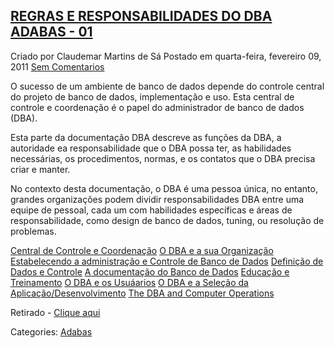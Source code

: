 ## [REGRAS E RESPONSABILIDADES DO DBA ADABAS - 01](https://adabasmainframe.blogspot.com/2011/02/regras-e-responsabilidades-do-dba_09.html)

Criado por Claudemar Martins de Sá Postado em quarta-feira, fevereiro 09, 2011 [Sem Comentarios](https://adabasmainframe.blogspot.com/2011/02/regras-e-responsabilidades-do-dba_09.html#comment-form)

O sucesso de um ambiente de banco de dados depende do controle central do projeto de banco de dados, implementação e uso. Esta central de controle e coordenação é o papel do administrador de banco de dados (DBA).

Esta parte da documentação DBA descreve as funções da DBA, a autoridade ea responsabilidade que o DBA possa ter, as habilidades necessárias, os procedimentos, normas, e os contatos que o DBA precisa criar e manter.

No contexto desta documentação, o DBA é uma pessoa única, no entanto, grandes organizações podem dividir responsabilidades DBA entre uma equipe de pessoal, cada um com habilidades específicas e áreas de responsabilidade, como design de banco de dados, tuning, ou resolução de problemas.

[Central de Controle e Coordenação](http://adabasmainframe.blogspot.com/2011/02/regras-e-responsabilidades-dba-adabas_2265.html)
[O DBA e a sua Organização](http://adabasmainframe.blogspot.com/2011/02/regras-e-responsabilidades-dba-adabas_9991.html)
[Estabelecendo a administração e Controle de Banco de Dados](http://adabasmainframe.blogspot.com/2011/02/regras-e-responsabilidades-dba-adabas_9802.html)
[Definição de Dados e Controle](http://adabasmainframe.blogspot.com/2011/02/regras-e-responsabilidades-dba-adabas_7357.html)
[A documentação do Banco de Dados](http://adabasmainframe.blogspot.com/2011/02/regras-e-responsabilidades-dba-adabas_8222.html)
[Educação e Treinamento](http://adabasmainframe.blogspot.com/2011/02/regras-e-responsabilidades-dba-adabas_9202.html)
[O DBA e os Usuáarios](http://adabasmainframe.blogspot.com/2011/02/regras-e-responsabilidades-dba-adabas_09.html)
[O DBA e a Seleção da Aplicação/Desenvolvimento](http://adabasmainframe.blogspot.com/2011/02/regras-e-responsabilidades-dba-adabas.html)
[The DBA and Computer Operations](http://adabasmainframe.blogspot.com/2011/02/regras-e-responsabilidades-do-dba.html)

Retirado - [Clique aqui](http://documentation.softwareag.com/adabas/ada814mfr/adamf/dbatasks/p1over.htm#p1over)

Categories: [Adabas](https://adabasmainframe.blogspot.com/search/label/Adabas)